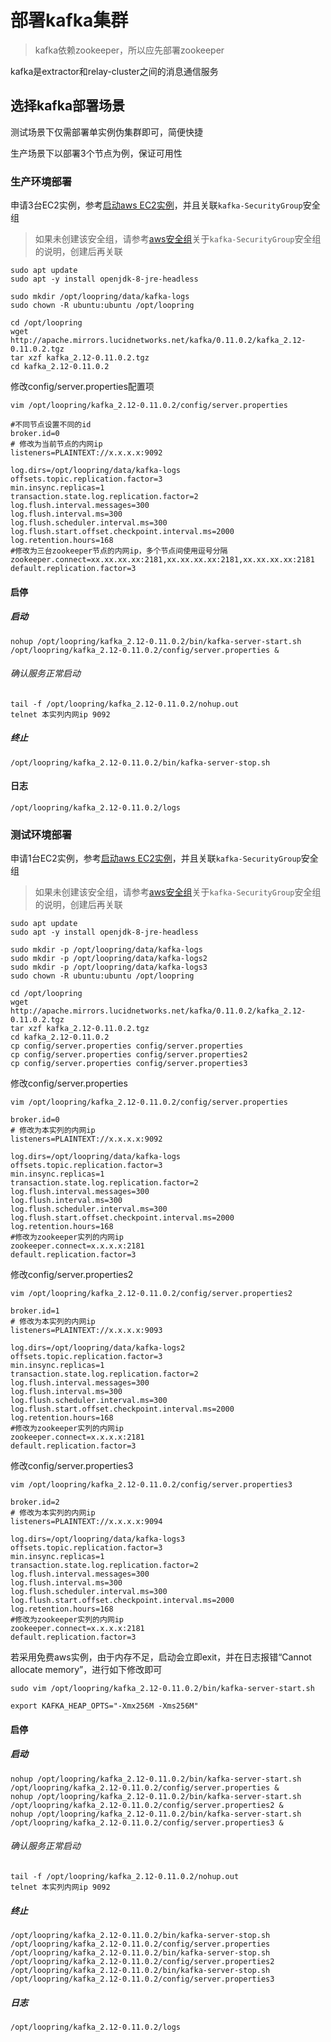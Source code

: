 # 部署kafka集群

> kafka依赖zookeeper，所以应先部署zookeeper

kafka是extractor和relay-cluster之间的消息通信服务

## 选择kafka部署场景

测试场景下仅需部署单实例伪集群即可，简便快捷

生产场景下以部署3个节点为例，保证可用性

### 生产环境部署

申请3台EC2实例，参考[启动aws EC2实例](new_ec2_cn.md)，并且关联`kafka-SecurityGroup`安全组

> 如果未创建该安全组，请参考[aws安全组](security_group_cn.md)关于`kafka-SecurityGroup`安全组的说明，创建后再关联

```
sudo apt update
sudo apt -y install openjdk-8-jre-headless

sudo mkdir /opt/loopring/data/kafka-logs
sudo chown -R ubuntu:ubuntu /opt/loopring

cd /opt/loopring
wget http://apache.mirrors.lucidnetworks.net/kafka/0.11.0.2/kafka_2.12-0.11.0.2.tgz
tar xzf kafka_2.12-0.11.0.2.tgz
cd kafka_2.12-0.11.0.2
```
修改config/server.properties配置项

`vim /opt/loopring/kafka_2.12-0.11.0.2/config/server.properties`
```
#不同节点设置不同的id
broker.id=0
# 修改为当前节点的内网ip
listeners=PLAINTEXT://x.x.x.x:9092

log.dirs=/opt/loopring/data/kafka-logs
offsets.topic.replication.factor=3
min.insync.replicas=1
transaction.state.log.replication.factor=2
log.flush.interval.messages=300
log.flush.interval.ms=300
log.flush.scheduler.interval.ms=300
log.flush.start.offset.checkpoint.interval.ms=2000
log.retention.hours=168
#修改为三台zookeeper节点的内网ip，多个节点间使用逗号分隔
zookeeper.connect=xx.xx.xx.xx:2181,xx.xx.xx.xx:2181,xx.xx.xx.xx:2181
default.replication.factor=3
```
#### 启停

##### 启动
```
nohup /opt/loopring/kafka_2.12-0.11.0.2/bin/kafka-server-start.sh /opt/loopring/kafka_2.12-0.11.0.2/config/server.properties &
```
###### 确认服务正常启动
```
tail -f /opt/loopring/kafka_2.12-0.11.0.2/nohup.out
telnet 本实列内网ip 9092
```

##### 终止
`/opt/loopring/kafka_2.12-0.11.0.2/bin/kafka-server-stop.sh`

#### 日志
`/opt/loopring/kafka_2.12-0.11.0.2/logs`

### 测试环境部署

申请1台EC2实例，参考[启动aws EC2实例](new_ec2_cn.md)，并且关联`kafka-SecurityGroup`安全组

> 如果未创建该安全组，请参考[aws安全组](security_group_cn.md)关于`kafka-SecurityGroup`安全组的说明，创建后再关联

```
sudo apt update
sudo apt -y install openjdk-8-jre-headless

sudo mkdir -p /opt/loopring/data/kafka-logs
sudo mkdir -p /opt/loopring/data/kafka-logs2
sudo mkdir -p /opt/loopring/data/kafka-logs3
sudo chown -R ubuntu:ubuntu /opt/loopring

cd /opt/loopring
wget http://apache.mirrors.lucidnetworks.net/kafka/0.11.0.2/kafka_2.12-0.11.0.2.tgz
tar xzf kafka_2.12-0.11.0.2.tgz
cd kafka_2.12-0.11.0.2
cp config/server.properties config/server.properties
cp config/server.properties config/server.properties2
cp config/server.properties config/server.properties3
```
修改config/server.properties

`vim /opt/loopring/kafka_2.12-0.11.0.2/config/server.properties`
```
broker.id=0
# 修改为本实列的内网ip
listeners=PLAINTEXT://x.x.x.x:9092

log.dirs=/opt/loopring/data/kafka-logs
offsets.topic.replication.factor=3
min.insync.replicas=1
transaction.state.log.replication.factor=2
log.flush.interval.messages=300
log.flush.interval.ms=300
log.flush.scheduler.interval.ms=300
log.flush.start.offset.checkpoint.interval.ms=2000
log.retention.hours=168
#修改为zookeeper实列的内网ip
zookeeper.connect=x.x.x.x:2181
default.replication.factor=3
```

修改config/server.properties2

`vim /opt/loopring/kafka_2.12-0.11.0.2/config/server.properties2`
```
broker.id=1
# 修改为本实列的内网ip
listeners=PLAINTEXT://x.x.x.x:9093

log.dirs=/opt/loopring/data/kafka-logs2
offsets.topic.replication.factor=3
min.insync.replicas=1
transaction.state.log.replication.factor=2
log.flush.interval.messages=300
log.flush.interval.ms=300
log.flush.scheduler.interval.ms=300
log.flush.start.offset.checkpoint.interval.ms=2000
log.retention.hours=168
#修改为zookeeper实列的内网ip
zookeeper.connect=x.x.x.x:2181
default.replication.factor=3
```

修改config/server.properties3

`vim /opt/loopring/kafka_2.12-0.11.0.2/config/server.properties3`
```
broker.id=2
# 修改为本实列的内网ip
listeners=PLAINTEXT://x.x.x.x:9094

log.dirs=/opt/loopring/data/kafka-logs3
offsets.topic.replication.factor=3
min.insync.replicas=1
transaction.state.log.replication.factor=2
log.flush.interval.messages=300
log.flush.interval.ms=300
log.flush.scheduler.interval.ms=300
log.flush.start.offset.checkpoint.interval.ms=2000
log.retention.hours=168
#修改为zookeeper实列的内网ip
zookeeper.connect=x.x.x.x:2181
default.replication.factor=3
```

若采用免费aws实例，由于内存不足，启动会立即exit，并在日志报错“Cannot allocate memory”，进行如下修改即可

`sudo vim /opt/loopring/kafka_2.12-0.11.0.2/bin/kafka-server-start.sh`

`export KAFKA_HEAP_OPTS="-Xmx256M -Xms256M"`

#### 启停

##### 启动
```
nohup /opt/loopring/kafka_2.12-0.11.0.2/bin/kafka-server-start.sh /opt/loopring/kafka_2.12-0.11.0.2/config/server.properties &
nohup /opt/loopring/kafka_2.12-0.11.0.2/bin/kafka-server-start.sh /opt/loopring/kafka_2.12-0.11.0.2/config/server.properties2 &
nohup /opt/loopring/kafka_2.12-0.11.0.2/bin/kafka-server-start.sh /opt/loopring/kafka_2.12-0.11.0.2/config/server.properties3 &
```

###### 确认服务正常启动
```
tail -f /opt/loopring/kafka_2.12-0.11.0.2/nohup.out
telnet 本实列内网ip 9092
```

##### 终止
```
/opt/loopring/kafka_2.12-0.11.0.2/bin/kafka-server-stop.sh /opt/loopring/kafka_2.12-0.11.0.2/config/server.properties
/opt/loopring/kafka_2.12-0.11.0.2/bin/kafka-server-stop.sh /opt/loopring/kafka_2.12-0.11.0.2/config/server.properties2
/opt/loopring/kafka_2.12-0.11.0.2/bin/kafka-server-stop.sh /opt/loopring/kafka_2.12-0.11.0.2/config/server.properties3
```
##### 日志
`/opt/loopring/kafka_2.12-0.11.0.2/logs`
